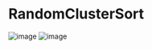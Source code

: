 # RandomClusterSort

![image](https://user-images.githubusercontent.com/103888729/167971997-06c4ef04-649b-47e2-9038-3126401c2630.png)
![image](https://user-images.githubusercontent.com/103888729/167972016-d55c3f45-e566-4050-aa22-1b336ceca2f5.png)
